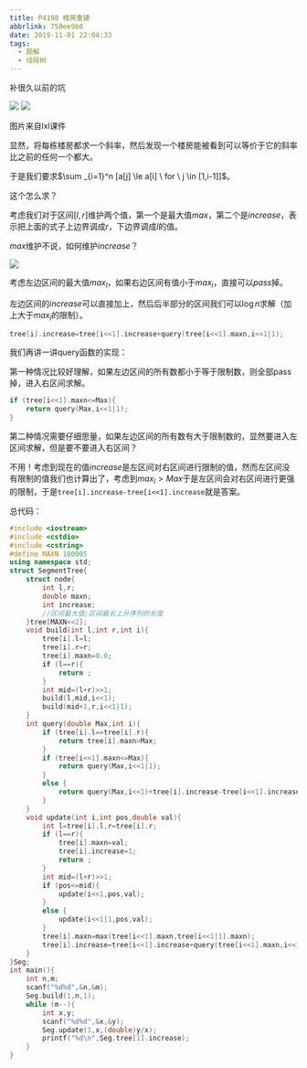 ```yaml
---
title: P4198 楼房重建
abbrlink: 750ee9b0
date: 2019-11-01 22:04:33
tags:
  - 题解
  - 线段树
---
```


补很久以前的坑

![](https://ae01.alicdn.com/kf/Heca1756d265b4fb5a6c8587d8ed71ab7O.png)
![](https://ae01.alicdn.com/kf/H49a18da50bbf410295f44a84a9454c09o.png)

图片来自lxl课件

显然，将每栋楼房都求一个斜率，然后发现一个楼房能被看到可以等价于它的斜率比之前的任何一个都大。

于是我们要求$\sum _{i=1}^n [a[j] \le a[i] \ for \ j \in [1,i-1]]$。

这个怎么求？

考虑我们对于区间$[l,r]$维护两个值，第一个是最大值$max$，第二个是$increase$，表示把上面的式子上边界调成$r$，下边界调成$l$的值。

$max$维护不说，如何维护$increase$？

![](https://ae01.alicdn.com/kf/H9ee0814e56c54e5985372c0cf31a58edr.png)

考虑左边区间的最大值$max_l$，如果右边区间有值小于$max_l$，直接可以$pass$掉。

左边区间的$increase$可以直接加上，然后后半部分的区间我们可以$\log n$求解（加上大于$max_l$的限制）。

```cpp
tree[i].increase=tree[i<<1].increase+query(tree[i<<1].maxn,i<<1|1);
```

我们再讲一讲query函数的实现：

第一种情况比较好理解，如果左边区间的所有数都小于等于限制数，则全部pass掉，进入右区间求解。

```cpp
if (tree[i<<1].maxn<=Max){
    return query(Max,i<<1|1);
}
```

第二种情况需要仔细思量，如果左边区间的所有数有大于限制数的，显然要进入左区间求解，但是要不要进入右区间？

不用！考虑到现在的值$increase$是左区间对右区间进行限制的值，然而左区间没有限制的值我们也计算出了，考虑到$max_l>Max$于是左区间会对右区间进行更强的限制，于是`tree[i].increase-tree[i<<1].increase`就是答案。

总代码：

```cpp
#include <iostream>
#include <cstdio>
#include <cstring>
#define MAXN 100005
using namespace std;
struct SegmentTree{
    struct node{
        int l,r;
        double maxn;
        int increase;
        //区间最大值;区间最长上升序列的长度
    }tree[MAXN<<2];
    void build(int l,int r,int i){
        tree[i].l=l;
        tree[i].r=r;
        tree[i].maxn=0.0;
        if (l==r){
            return ;
        }
        int mid=(l+r)>>1;
        build(l,mid,i<<1);
        build(mid+1,r,i<<1|1);
    }
    int query(double Max,int i){
        if (tree[i].l==tree[i].r){
            return tree[i].maxn>Max;
        }
        if (tree[i<<1].maxn<=Max){
            return query(Max,i<<1|1);
        }
        else {
            return query(Max,i<<1)+tree[i].increase-tree[i<<1].increase;
        }
    }
    void update(int i,int pos,double val){
        int l=tree[i].l,r=tree[i].r;
        if (l==r){
            tree[i].maxn=val;
            tree[i].increase=1;
            return ;
        }
        int mid=(l+r)>>1;
        if (pos<=mid){
            update(i<<1,pos,val);
        }
        else {
            update(i<<1|1,pos,val);
        }
        tree[i].maxn=max(tree[i<<1].maxn,tree[i<<1|1].maxn);
        tree[i].increase=tree[i<<1].increase+query(tree[i<<1].maxn,i<<1|1);
    }
}Seg;
int main(){
    int n,m;
    scanf("%d%d",&n,&m);
    Seg.build(1,n,1);
    while (m--){
        int x,y;
        scanf("%d%d",&x,&y);
        Seg.update(1,x,(double)y/x);
        printf("%d\n",Seg.tree[1].increase);
    }
}
```



